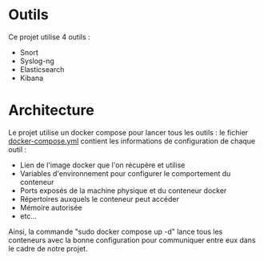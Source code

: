# Outils
Ce projet utilise 4 outils :
- Snort
- Syslog-ng
- Elasticsearch
- Kibana

# Architecture
Le projet utilise un docker compose pour lancer tous les outils : le fichier [docker-compose.yml](docker-compose.yml) contient les informations de configuration de chaque outil :
- Lien de l'image docker que l'on récupère et utilise
- Variables d'environnement pour configurer le comportement du conteneur
- Ports exposés de la machine physique et du conteneur docker
- Répertoires auxquels le conteneur peut accéder
- Mémoire autorisée
- etc...

Ainsi, la commande "sudo docker compose up -d" lance tous les conteneurs avec la bonne configuration pour communiquer entre eux dans le cadre de notre projet.

